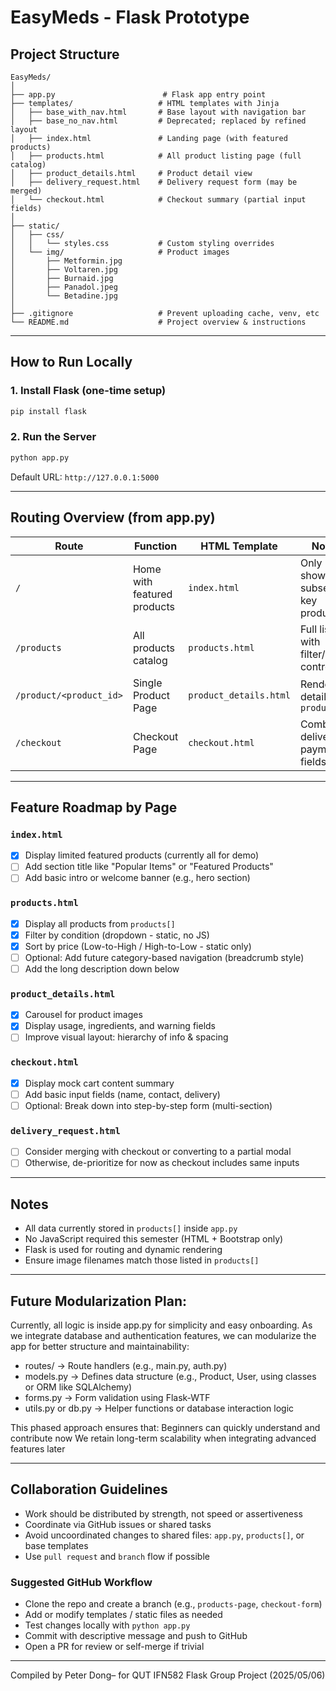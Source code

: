 # EasyMeds - Flask Prototype

## Project Structure

```
EasyMeds/
│
├── app.py                        # Flask app entry point
├── templates/                   # HTML templates with Jinja
│   ├── base_with_nav.html       # Base layout with navigation bar
│   ├── base_no_nav.html         # Deprecated; replaced by refined layout
│   ├── index.html               # Landing page (with featured products)
│   ├── products.html            # All product listing page (full catalog)
│   ├── product_details.html     # Product detail view
│   ├── delivery_request.html    # Delivery request form (may be merged)
│   └── checkout.html            # Checkout summary (partial input fields)
│
├── static/
│   ├── css/
│   │   └── styles.css           # Custom styling overrides
│   └── img/                     # Product images
│       ├── Metformin.jpg
│       ├── Voltaren.jpg
│       ├── Burnaid.jpg
│       ├── Panadol.jpeg
│       └── Betadine.jpg
│
├── .gitignore                   # Prevent uploading cache, venv, etc
└── README.md                    # Project overview & instructions
```

---

## How to Run Locally
### 1. Install Flask (one-time setup)
```bash
pip install flask
```

### 2. Run the Server
```bash
python app.py
```
Default URL: `http://127.0.0.1:5000`

---

## Routing Overview (from app.py)
| Route | Function | HTML Template | Notes |
|-------|----------|----------------|-------|
| `/` | Home with featured products | `index.html` | Only shows a subset of key products |
| `/products` | All products catalog | `products.html` | Full listing with filter/sort controls |
| `/product/<product_id>` | Single Product Page | `product_details.html` | Renders detail by `product.id` |
| `/checkout` | Checkout Page | `checkout.html` | Combines delivery & payment fields |

---

## Feature Roadmap by Page

### `index.html`
- [x] Display limited featured products (currently all for demo)
- [ ] Add section title like "Popular Items" or "Featured Products"
- [ ] Add basic intro or welcome banner (e.g., hero section)

### `products.html`
- [x] Display all products from `products[]`
- [x] Filter by condition (dropdown - static, no JS)
- [x] Sort by price (Low-to-High / High-to-Low - static only)
- [ ] Optional: Add future category-based navigation (breadcrumb style)
- [ ] Add the long description down below

### `product_details.html`
- [x] Carousel for product images
- [x] Display usage, ingredients, and warning fields
- [ ] Improve visual layout: hierarchy of info & spacing

### `checkout.html`
- [x] Display mock cart content summary
- [ ] Add basic input fields (name, contact, delivery)
- [ ] Optional: Break down into step-by-step form (multi-section)

### `delivery_request.html`
- [ ] Consider merging with checkout or converting to a partial modal
- [ ] Otherwise, de-prioritize for now as checkout includes same inputs

---

## Notes
- All data currently stored in `products[]` inside `app.py`
- No JavaScript required this semester (HTML + Bootstrap only)
- Flask is used for routing and dynamic rendering
- Ensure image filenames match those listed in `products[]`

---

## Future Modularization Plan:
Currently, all logic is inside app.py for simplicity and easy onboarding.
As we integrate database and authentication features, we can modularize the app for better structure and maintainability:

- routes/ → Route handlers (e.g., main.py, auth.py)
- models.py → Defines data structure (e.g., Product, User, using classes or ORM like SQLAlchemy)
- forms.py → Form validation using Flask-WTF
- utils.py or db.py → Helper functions or database interaction logic

This phased approach ensures that:
Beginners can quickly understand and contribute now
We retain long-term scalability when integrating advanced features later

---

## Collaboration Guidelines
- Work should be distributed by strength, not speed or assertiveness
- Coordinate via GitHub issues or shared tasks
- Avoid uncoordinated changes to shared files: `app.py`, `products[]`, or base templates
- Use `pull request` and `branch` flow if possible

### Suggested GitHub Workflow
- Clone the repo and create a branch (e.g., `products-page`, `checkout-form`)
- Add or modify templates / static files as needed
- Test changes locally with `python app.py`
- Commit with descriptive message and push to GitHub
- Open a PR for review or self-merge if trivial

---

Compiled by Peter Dong– for QUT IFN582 Flask Group Project (2025/05/06)
